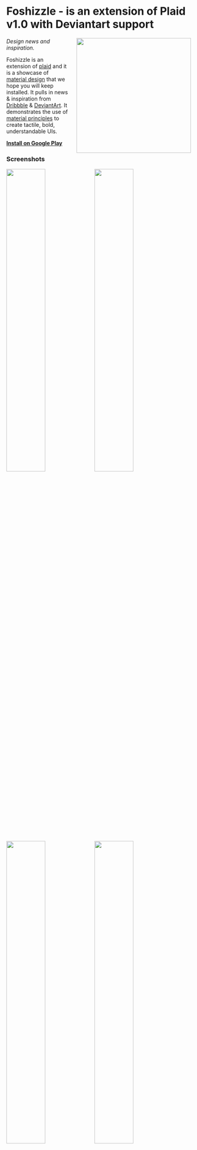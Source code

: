 # Foshizzle - is an extension of Plaid v1.0 with Deviantart support 

<img src="screenshots/plaid_demo.gif" width="300" align="right" hspace="20">

*Design news and inspiration.*

Foshizzle is an extension of [plaid](https://www.github/nickbutcher/plaid) and it is a showcase of [material design](https://www.google.com/design/spec/) that we hope you will
keep installed. It pulls in news & inspiration from 
[Dribbble](https://dribbble.com/) & [DeviantArt](https://www.deviantart.com/). It demonstrates
the use of
[material principles](https://www.google.com/design/spec/material-design/introduction.html#introduction-principles)
to create tactile, bold, understandable UIs.

**[Install on Google Play](https://play.google.com/store/apps/details?id=io.foshizzle)**


### Screenshots


<img src="https://lh3.googleusercontent.com/n1mYIQpx_blEuM62PNOPYHwBFVwp-DQKLmBCIDtenkL0uwo-41yHvmjlGoZAvIz7Mzg=w2880-h1450-rw" width="45%" />
<img src="https://lh3.googleusercontent.com/FTFGinVjZBzLUqVsMBR1lcKOMhfO82obMQJtPt90B3WQmCf2qTYG3J890cOBUV6YQJA=w2880-h1450-rw" width="45%" />
<img src="https://lh3.googleusercontent.com/1wLnKxNMqSCR8F48Az3_Ynvn0_2jTgMiBM4hxu4o9_2OVX-XVfRmbqVzrDtn94f39g=w2880-h1450-rw" width="45%" />
<img src="https://lh3.googleusercontent.com/GQblcGBOSsLzxWDwQ4sIxjcfmi9eMFJfiw58G4tbMhYdD_OtQhYYoPdEHcET2EBoNO3y=w2880-h1450-rw" width="45%" />


##### To-Dos
* Update to Kotlin and Modern Android Architecture views as per Plaid v2.0
* Support multiple providers e.g. Behance
* Provide opinionated **architecture/testing** advice; it utilizes vanilla Android components. For advice on this, I'd recommend [Blueprints](https://github.com/googlesamples/android-architecture).



### License


```
Copyright 2015 Google, Inc.

Licensed to the Apache Software Foundation (ASF) under one or more contributor
license agreements. See the NOTICE file distributed with this work for
additional information regarding copyright ownership. The ASF licenses this
file to you under the Apache License, Version 2.0 (the "License"); you may not
use this file except in compliance with the License. You may obtain a copy of
the License at

http://www.apache.org/licenses/LICENSE-2.0

Unless required by applicable law or agreed to in writing, software
distributed under the License is distributed on an "AS IS" BASIS, WITHOUT
WARRANTIES OR CONDITIONS OF ANY KIND, either express or implied. See the
License for the specific language governing permissions and limitations under
the License.
```
